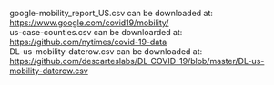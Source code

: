 google-mobility_report_US.csv can be downloaded at: https://www.google.com/covid19/mobility/ \
us-case-counties.csv can be downloarded at: https://github.com/nytimes/covid-19-data \
DL-us-mobility-daterow.csv can be downloaded at: https://github.com/descarteslabs/DL-COVID-19/blob/master/DL-us-mobility-daterow.csv
